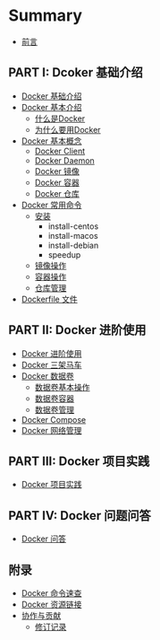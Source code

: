 # Summary

* [前言](README.md)

## PART I: Dcoker 基础介绍
* [Docker 基础介绍](./base/readme.md)
* [Docker 基本介绍](./base/description/readme.md)
    * [什么是Docker](base/description/what.md)
    * [为什么要用Docker](base/description/why.md)
* [Docker 基本概念](./base/concept/readme.md)
    * [Docker Client](base/concept/client.md)
    * [Docker Daemon](base/concept/docker-daemon.md)
    * [Docker 镜像](base/concept/docker-镜像.md)
    * [Docker 容器](base/concept/container.md)
    * [Docker 仓库](base/concept/docker-仓库.md)
* [Docker 常用命令](./base/command/readme.md)
    * [安装](base/command/install.md)
        * install-centos
        * install-macos
        * install-debian
        * speedup
    * [镜像操作](base/command/image.md)
    * [容器操作](base/command/container.md)
    * [仓库管理](base/command/registry.md)
* [Dockerfile 文件](./base/dockfile/readme.md)

## PART II: Docker 进阶使用
* [Docker 进阶使用](./advance/readme.md)
* [Docker 三架马车](./advance/soluation/readme.md)
* [Docker 数据卷](./advance/volume/readme.md)
    * [数据卷基本操作](./advance/volume/volumes.md)
    * [数据卷容器](./advance/volume/volume-container.md)
    * [数据卷管理](./advance/volume/volume-manager.md)
* [Docker Compose](./advance/compose/readme.md)
* [Docker 网络管理](./advance/network/readme.md)

## PART III: Docker 项目实践
* [Docker 项目实践](./projects/readme.md)

## PART IV: Docker 问题问答
* [Docker 问答](./questions/readme.md)

## 附录
* [Docker 命令速查](./appendix/commands.md)
* [Docker 资源链接](./appendix/resources.md)
* [协作与贡献](./appendix/contribute.md)
    * [修订记录](./appendix/revision.md)

